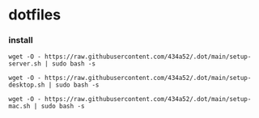 # dotfiles

### install

`wget -O - https://raw.githubusercontent.com/434a52/.dot/main/setup-server.sh | sudo bash -s`

`wget -O - https://raw.githubusercontent.com/434a52/.dot/main/setup-desktop.sh | sudo bash -s`

`wget -O - https://raw.githubusercontent.com/434a52/.dot/main/setup-mac.sh | sudo bash -s`
